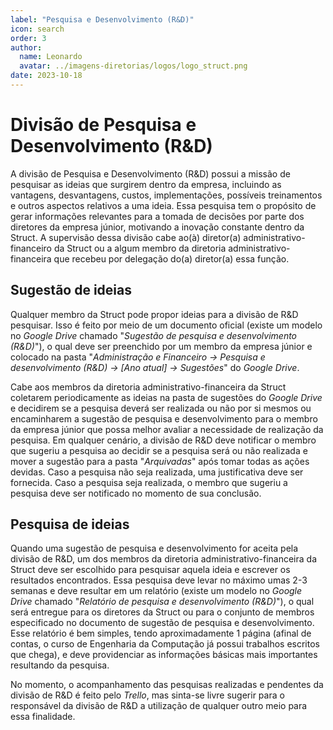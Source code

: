 ```yaml
---
label: "Pesquisa e Desenvolvimento (R&D)"
icon: search
order: 3
author:
  name: Leonardo
  avatar: ../imagens-diretorias/logos/logo_struct.png
date: 2023-10-18
---
```

# Divisão de Pesquisa e Desenvolvimento (R&D)

A divisão de Pesquisa e Desenvolvimento \(R&D\) possui a missão de pesquisar as ideias que surgirem dentro da empresa, incluindo as vantagens, desvantagens, custos, implementações, possíveis treinamentos e outros aspectos relativos a uma ideia. Essa pesquisa tem o propósito de gerar informações relevantes para a tomada de decisões por parte dos diretores da empresa júnior, motivando a inovação constante dentro da Struct. A supervisão dessa divisão cabe ao(à) diretor\(a\) administrativo-financeiro da Struct ou a algum membro da diretoria administrativo-financeira que recebeu por delegação do(a) diretor(a) essa função.

## Sugestão de ideias

Qualquer membro da Struct pode propor ideias para a divisão de R&D pesquisar. Isso é feito por meio de um documento oficial \(existe um modelo no *Google Drive* chamado "*Sugestão de pesquisa e desenvolvimento \(R&D\)*"\), o qual deve ser preenchido por um membro da empresa júnior e colocado na pasta "*Administração e Financeiro -> Pesquisa e desenvolvimento (R&D) -> [Ano atual] -> Sugestões*" do *Google Drive*.

Cabe aos membros da diretoria administrativo-financeira da Struct coletarem periodicamente as ideias na pasta de sugestões do *Google Drive* e decidirem se a pesquisa deverá ser realizada ou não por si mesmos ou encaminharem a sugestão de pesquisa e desenvolvimento para o membro da empresa júnior que possa melhor avaliar a necessidade de realização da pesquisa. Em qualquer cenário, a divisão de R&D deve notificar o membro que sugeriu a pesquisa ao decidir se a pesquisa será ou não realizada e mover a sugestão para a pasta "*Arquivadas*" após tomar todas as ações devidas. Caso a pesquisa não seja realizada, uma justificativa deve ser fornecida. Caso a pesquisa seja realizada, o membro que sugeriu a pesquisa deve ser notificado no momento de sua conclusão.

## Pesquisa de ideias

Quando uma sugestão de pesquisa e desenvolvimento for aceita pela divisão de R&D, um dos membros da diretoria administrativo-financeira da Struct deve ser escolhido para pesquisar aquela ideia e escrever os resultados encontrados. Essa pesquisa deve levar no máximo umas 2-3 semanas e deve resultar em um relatório \(existe um modelo no *Google Drive* chamado "*Relatório de pesquisa e desenvolvimento \(R&D\)*"\), o qual será entregue para os diretores da Struct ou para o conjunto de membros especificado no documento de sugestão de pesquisa e desenvolvimento. Esse relatório é bem simples, tendo aproximadamente 1 página \(afinal de contas, o curso de Engenharia da Computação já possui trabalhos escritos que chega\), e deve providenciar as informações básicas mais importantes resultando da pesquisa.

No momento, o acompanhamento das pesquisas realizadas e pendentes da divisão de R&D é feito pelo *Trello*, mas sinta-se livre sugerir para o responsável da divisão de R&D a utilização de qualquer outro meio para essa finalidade.